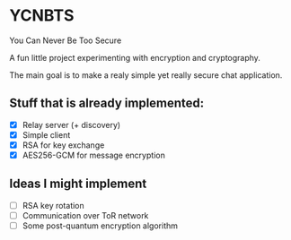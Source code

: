 # YCNBTS
You Can Never Be Too Secure

A fun little project experimenting with encryption and cryptography.

The main goal is to make a realy simple yet really secure chat application.

## Stuff that is already implemented:
- [x] Relay server (+ discovery)
- [x] Simple client
- [x] RSA for key exchange
- [x] AES256-GCM for message encryption

## Ideas I might implement
- [ ] RSA key rotation
- [ ] Communication over ToR network
- [ ] Some post-quantum encryption algorithm
